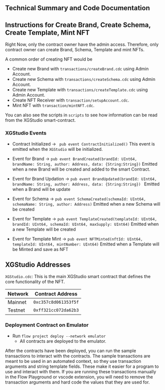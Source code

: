## Technical Summary and Code Documentation

## Instructions for Create Brand, Create Schema, Create Template, Mint NFT

Right Now, only the contract owner have the admin access. Therefore, only contract owner can create Brand, Schema, Template and mint NFTs.

A common order of creating NFT would be

- Create new Brand with `transactions/createBrand.cdc` using Admin Account.
- Create new Schema with `transactions/createSchema.cdc` using Admin Account.
- Create new Template with `transactions/createTemplate.cdc` using Admin Account.
- Create NFT Receiver with `transaction/setupAccount.cdc`.
- Mint NFT with `transaction/mintNFT.cdc`.

You can also see the scripts in `scripts` to see how information
can be read from the XGStudio smart-contract.

### XGStudio Events

- Contract Initialized ->
  ` pub event ContractInitialized()`
  This event is emitted when the `XGStudio` will be initialized.

- Event for Brand ->
  `pub event BrandCreated(brandId: UInt64, brandName: String, author: Address, data: {String:String})`
  Emitted when a new Brand will be created and added to the smart Contract.

- Event for Brand Updation ->
  `pub event BrandUpdated(brandId: UInt64, brandName: String, author: Address, data: {String:String}) `
  Emitted when a Brand will be update

- Event for Schema ->
  `pub event SchemaCreated(schemaId: UInt64, schemaName: String, author: Address)`
  Emitted when a new Schema will be created

- Event for Template ->
  `pub event TemplateCreated(templateId: UInt64, brandId: UInt64, schemaId: UInt64, maxSupply: UInt64)`
  Emitted when a new Template will be created

- Event for Template Mint ->
  `pub event NFTMinted(nftId: UInt64, templateId: UInt64, mintNumber: UInt64)`
  Emitted when a Template will be Minted and save as NFT

## XGStudio Addresses

`XGStudio.cdc`: This is the main XGStudio smart contract that defines the core functionality of the NFT.

| Network | Contract Address     |
| ------- | -------------------- |
| Mainnet | `0xc357c8d061353f5f` |
| Testnet | `0xff321cc072da62b3` |

### Deployment Contract on Emulator

- Run `flow project deploy --network emulator`
  - All contracts are deployed to the emulator.

After the contracts have been deployed, you can run the sample transactions
to interact with the contracts. The sample transactions are meant to be used
in an automated context, so they use transaction arguments and string template
fields. These make it easier for a program to use and interact with them.
If you are running these transactions manually in the Flow Playground or
vscode extension, you will need to remove the transaction arguments and
hard code the values that they are used for.
